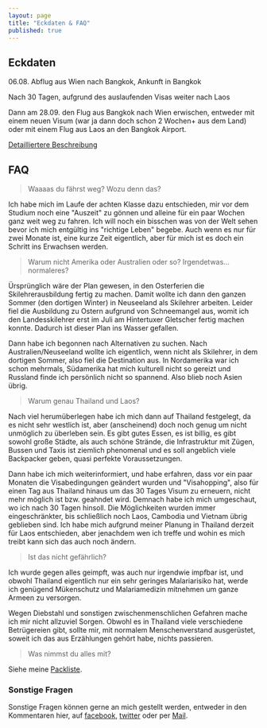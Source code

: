 ```yaml
---
layout: page
title: "Eckdaten & FAQ"
published: true
---
```


## Eckdaten

06.08. Abflug aus Wien nach Bangkok, Ankunft in Bangkok

Nach 30 Tagen, aufgrund des auslaufenden Visas weiter nach Laos

Dann am 28.09. den Flug aus Bangkok nach Wien erwischen, entweder mit einem neuen Visum (war ja dann doch schon 2 Wochen+ aus dem Land) oder mit einem Flug aus Laos an  den Bangkok Airport.

<a href="http://mstoiber.github.io/2014/08/04/Vorbereitung/">Detailliertere Beschreibung</a>

## FAQ

> Waaaas du fährst weg? Wozu denn das?

Ich habe mich im Laufe der achten Klasse dazu entschieden, mir vor dem Studium noch eine "Auszeit" zu gönnen und alleine für ein paar Wochen ganz weit weg zu fahren. Ich will noch ein bisschen was von der Welt sehen bevor ich mich entgültig ins "richtige Leben" begebe. Auch wenn es nur für zwei Monate ist, eine kurze Zeit eigentlich, aber für mich ist es doch ein Schritt ins Erwachsen werden.

> Warum nicht Amerika oder Australien oder so? Irgendetwas... normaleres?

Ürsprünglich wäre der Plan gewesen, in den Osterferien die Skilehrerausbildung fertig zu machen. Damit wollte ich dann den ganzen Sommer (den dortigen Winter) in Neuseeland als Skilehrer arbeiten. Leider fiel die Ausbildung zu Ostern aufgrund von Schneemangel aus, womit ich den Landesskilehrer erst im Juli am Hintertuxer Gletscher fertig machen konnte. Dadurch ist dieser Plan ins Wasser gefallen.

Dann habe ich begonnen nach Alternativen zu suchen. Nach Australien/Neuseeland wollte ich eigentlich, wenn nicht als Skilehrer, in dem dortigen Sommer, also fiel die Destination aus. In Nordamerika war ich schon mehrmals, Südamerika hat mich kulturell nicht so gereizt und Russland finde ich persönlich nicht so spannend. Also blieb noch Asien übrig.
 
> Warum genau Thailand und Laos?

Nach viel herumüberlegen habe ich mich dann auf Thailand festgelegt, da es nicht sehr westlich ist, aber (anscheinend) doch noch genug um nicht unmöglich zu überleben sein. Es gibt gutes Essen, es ist billig, es gibt sowohl große Städte, als auch schöne Strände, die Infrastruktur mit Zügen, Bussen und Taxis ist ziemlich phenomenal und es soll angeblich viele Backpacker geben, quasi perfekte Voraussetzungen. 

Dann habe ich mich weiterinformiert, und habe erfahren, dass vor ein paar Monaten die Visabedingungen geändert wurden und "Visahopping", also für einen Tag aus Thailand hinaus um das 30 Tages Visum zu erneuern, nicht mehr möglich ist bzw. geahndet wird. Demnach habe ich mich umgeschaut, wo ich nach 30 Tagen hinsoll. Die Möglichkeiten wurden immer eingeschränkter, bis schließlich noch Laos, Cambodia und Vietnam übrig geblieben sind. Ich habe mich aufgrund meiner Planung in Thailand derzeit für Laos entschieden, aber jenachdem wen ich treffe und wohin es mich treibt kann sich das auch noch ändern.

> Ist das nicht gefährlich?

Ich wurde gegen alles geimpft, was auch nur irgendwie impfbar ist, und obwohl Thailand eigentlich nur ein sehr geringes Malariarisiko hat, werde ich genügend Mükenschutz und Malariamedizin mitnehmen um ganze Armeen zu versorgen. 

Wegen Diebstahl und sonstigen zwischenmenschlichen Gefahren mache ich mir nicht allzuviel Sorgen. Obwohl es in Thailand viele verschiedene Betrügereien gibt, sollte mir, mit normalem Menschenverstand ausgerüstet, soweit ich das aus Erzählungen gehört habe, nichts passieren. 

> Was nimmst du alles mit?

Siehe meine <a href="http://mstoiber.github.io/2014/08/04/Vorbereitung#Packliste">Packliste</a>.

### Sonstige Fragen

Sonstige Fragen können gerne an mich gestellt werden, entweder in den Kommentaren hier, auf <a href="http://facebook.com/JustStoiber" target="_blank">facebook</a>, <a href="http://twitter.com/mstoiber05" target="_blank">twitter</a> oder per <a href="mailto:contact@mstoiber.com" target="_blank">Mail</a>.